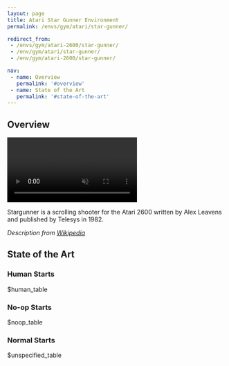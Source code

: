 ```yaml
---
layout: page
title: Atari Star Gunner Environment
permalink: /envs/gym/atari/star-gunner/

redirect_from:
 - /envs/gym/atari-2600/star-gunner/
 - /env/gym/atari/star-gunner/
 - /env/gym/atari-2600/star-gunner/

nav:
 - name: Overview
   permalink: '#overview'
 - name: State of the Art
   permalink: '#state-of-the-art'
---
```



## Overview

<video autoplay muted loop controls>
  <source src="{{ 'assets/_pages/envs/gym/atari/star-gunner.mp4' | absolute_url }}" type="video/mp4">
</video>

Stargunner is a scrolling shooter for the Atari 2600 written by Alex Leavens and published by Telesys in 1982.

*Description from [Wikipedia](https://en.wikipedia.org/wiki/Stargunner_(Atari_2600))*


## State of the Art

### Human Starts

$human_table

### No-op Starts

$noop_table

### Normal Starts

$unspecified_table
